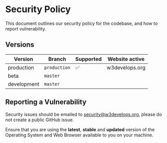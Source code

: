 # Security Policy

This document outlines our security policy for the codebase, and how to report vulnerability.

## Versions

| Version     | Branch                   | Supported          | Website active   |
| ----------- | ------------------------ | ------------------ | ---------------- |
| production  | `production` | :white_check_mark: | w3develops.org |
| beta        | `master`                 |                    |                  |
| development | `master`                 |                    |                  |

## Reporting a Vulnerability

Security issues should be emailed to security@w3develops.org, please do not create a public GitHub issue.

Ensure that you are using the **latest**, **stable** and **updated** version of the Operating System and Web Browser available to you on your machine.

